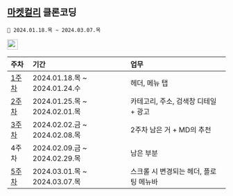 ## [마켓컬리](https://www.kurly.com) 클론코딩
```
🛒 2024.01.18.목 ~ 2024.03.07.목
```
<a href="https://reactjs.org/" target="_blank" rel="noreferrer"> <img src="https://img.shields.io/badge/react-61DAFB?style=for-the-badge&logo=react&logoColor=black" alt="react" height="24"/> </a> <!--React -->

| 주차 | 기간 | 업무 |
| :--- | :--- | :--- |
| [1주차](https://github.com/HeoJoe/clone1_kurly_jm/wiki/1%EC%A3%BC%EC%B0%A8) | 2024.01.18.목 ~ 2024.01.24.수 | 헤더, 메뉴 탭 |
| [2주차](https://github.com/HeoJoe/clone1_kurly_jm/wiki/2%EC%A3%BC%EC%B0%A8) | 2024.01.25.목 ~ 2024.02.01.목 | 카테고리, 주소, 검색창 디테일 + 광고 |
| [3주차](https://github.com/HeoJoe/clone1_kurly_jm/issues/11) | 2024.02.02.금 ~ 2024.02.08.목 | 2주차 남은 거 + MD의 추천 |
| 4주차 | 2024.02.09.금 ~ 2024.02.29.목 | 남은 부분 |
| [5주차](https://github.com/HeoJoe/clone1_kurly_jm/issues/18) | 2024.03.01.목 ~ 2024.03.07.목 | 스크롤 시 변경되는 헤더, 플로팅 메뉴바 |
